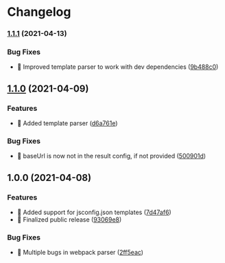 # Changelog

### [1.1.1](https://www.github.com/jsimck/jsconfig.json/compare/v1.1.0...v1.1.1) (2021-04-13)


### Bug Fixes

* 🐛 Improved template parser to work with dev dependencies ([9b488c0](https://www.github.com/jsimck/jsconfig.json/commit/9b488c0c54aedcf2ca8d8d03be22645faaa149ec))

## [1.1.0](https://www.github.com/jsimck/jsconfig.json/compare/v1.0.0...v1.1.0) (2021-04-09)


### Features

* 🎸 Added template parser ([d6a761e](https://www.github.com/jsimck/jsconfig.json/commit/d6a761e2b503a4b77f01f041ce0aa1805e9199b7))


### Bug Fixes

* 🐛 baseUrl is now not in the result config, if not provided ([500901d](https://www.github.com/jsimck/jsconfig.json/commit/500901dafa6666f563a5cc7eb4fc4746a4629524))

## 1.0.0 (2021-04-08)


### Features

* 🎸 Added support for jsconfig.json templates ([7d47af6](https://www.github.com/jsimck/jsconfig.json/commit/7d47af617e13519d698631cc262084582eefe685))
* 🎸 Finalized public release ([93069e8](https://www.github.com/jsimck/jsconfig.json/commit/93069e812d39723db5afc4a96a34db9dcab52899))


### Bug Fixes

* 🐛 Multiple bugs in webpack parser ([2ff5eac](https://www.github.com/jsimck/jsconfig.json/commit/2ff5eac85bf660ca4bbdc097cd6c6d823fce10f6))
